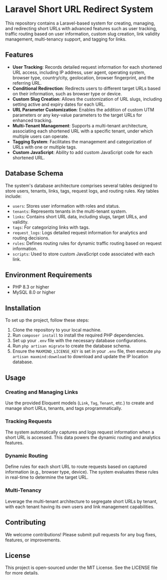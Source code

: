 # Laravel Short URL Redirect System

This repository contains a Laravel-based system for creating, managing, and redirecting short URLs with advanced features such as user tracking, traffic routing based on user information, custom slug creation, link validity management, multi-tenancy support, and tagging for links.

## Features

- **User Tracking**: Records detailed request information for each shortened URL access, including IP address, user agent, operating system, browser type, country/city, geolocation, browser fingerprint, and the referring URL.
- **Conditional Redirection**: Redirects users to different target URLs based on their information, such as browser type or device.
- **Custom Slug Creation**: Allows the customization of URL slugs, including setting active and expiry dates for each URL.
- **URL Parameter Customization**: Enables the addition of custom UTM parameters or any key-value parameters to the target URLs for enhanced tracking.
- **Multi-Tenant Management**: Supports a multi-tenant architecture, associating each shortened URL with a specific tenant, under which multiple users can operate.
- **Tagging System**: Facilitates the management and categorization of URLs with one or multiple tags.
- **Custom JavaScript**: Ability to add custom JavaScript code for each shortened URL.

## Database Schema

The system's database architecture comprises several tables designed to store users, tenants, links, tags, request logs, and routing rules. Key tables include:

- `users`: Stores user information with roles and status.
- `tenants`: Represents tenants in the multi-tenant system.
- `links`: Contains short URL data, including slugs, target URLs, and validity.
- `tags`: For categorizing links with tags.
- `request_logs`: Logs detailed request information for analytics and routing decisions.
- `rules`: Defines routing rules for dynamic traffic routing based on request information.
- `scripts`: Used to store custom JavaScript code associated with each link.


## Environment Requirements

- PHP 8.3 or higher
- MySQL 8.0 or higher

## Installation

To set up the project, follow these steps:

1. Clone the repository to your local machine.
2. Run `composer install` to install the required PHP dependencies.
3. Set up your `.env` file with the necessary database configurations.
4. Run `php artisan migrate` to create the database schema.
5. Ensure the `MAXMIND_LICENSE_KEY` is set in your `.env` file, then execute `php artisan maxmind:download` to download and update the IP location database.

## Usage

### Creating and Managing Links

Use the provided Eloquent models (`Link`, `Tag`, `Tenant`, etc.) to create and manage short URLs, tenants, and tags programmatically.

### Tracking Requests

The system automatically captures and logs request information when a short URL is accessed. This data powers the dynamic routing and analytics features.

### Dynamic Routing

Define rules for each short URL to route requests based on captured information (e.g., browser type, device). The system evaluates these rules in real-time to determine the target URL.

### Multi-Tenancy

Leverage the multi-tenant architecture to segregate short URLs by tenant, with each tenant having its own users and link management capabilities.

## Contributing

We welcome contributions! Please submit pull requests for any bug fixes, features, or improvements.

## License

This project is open-sourced under the MIT License. See the LICENSE file for more details.
